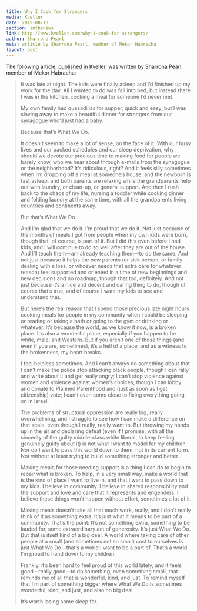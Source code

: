 ```yaml
---
title: Why I Cook for Strangers
media: Kveller
date: 2015-08-13
section: inthenews
link: http://www.kveller.com/why-i-cook-for-strangers/
author: Sharrona Pearl
meta: article by Sharrona Pearl, member of Mekor Habracha
layout: post
---
```


The following article, [published in Kveller](http://www.kveller.com/why-i-cook-for-strangers/), was written by Sharrona Pearl, member of Mekor Habracha:

>It was late at night. The kids were finally asleep and I’d finished up my work for the day. All I wanted to do was fall into bed, but instead there I was in the kitchen, cooking a meal for someone I’d never met.
>
>My own family had quesadillas for supper, quick and easy, but I was slaving away to make a beautiful dinner for strangers from our synagogue who’d just had a baby.
>
>Because that’s What We Do.
>
>It doesn’t seem to make a lot of sense, on the face of it. With our busy lives and our packed schedules and our sleep deprivation, why should we devote our precious time to making food for people we barely know, who we hear about through e-mails from the synagogue or the neighborhood? It’s ridiculous, right? And it feels silly sometimes when I’m dropping off a meal at someone’s house, and the newborn is fast asleep, and both parents are relaxing while the grandparents help out with laundry, or clean-up, or general support. And then I rush back to the chaos of my life, nursing a toddler while cooking dinner and folding laundry at the same time, with all the grandparents living countries and continents away.
>
>But that’s What We Do.
>
>And I’m glad that we do it. I’m proud that we do it. Not just because of the months of meals I got from people when my own kids were born, though that, of course, is part of it. But I did this even before I had kids, and I will continue to do so well after they are out of the house. And I’ll teach them—am already teaching them—to do the same. And not just because it helps the new parents (or sick person, or family dealing with a loss, or whoever needs that extra care for whatever reason) feel supported and oriented in a time of new beginnings and new decisions and no roadmap, though that too, definitely. And not just because it’s a nice and decent and caring thing to do, though of course that’s true, and of course I want my kids to see and understand that.
>
>But here’s the real reason that I spend those precious late night hours cooking meals for people in my community when I could be sleeping or reading or taking a bath or going to the gym or drinking or whatever. It’s because the world, as we know it now, is a broken place. It’s also a wonderful place, especially if you happen to be white, male, and Western. But if you aren’t one of those things (and even if you are, sometimes), it’s a hell of a place, and as a witness to the brokenness, my heart breaks.
>
>I feel helpless sometimes. And I can’t always do something about that. I can’t make the police stop attacking black people, though I can rally and write about it and get really angry; I can’t stop violence against women and violence against women’s choices, though I can lobby and donate to Planned Parenthood and (just as soon as I get citizenship) vote; I can’t even come close to fixing everything going on in Israel.
>
>The problems of structural oppression are really big, really overwhelming, and I struggle to see how I can make a difference on that scale, even though I really, really want to. But throwing my hands up in the air and declaring defeat (even if I promise, with all the sincerity of the guilty middle-class white liberal, to keep feeling genuinely guilty about it) is not what I want to model for my children. Nor do I want to pass this world down to them, not in its current form. Not without at least trying to build something stronger and better.
>
>Making meals for those needing support is a thing I can do to begin to repair what is broken. To help, in a very small way, make a world that is the kind of place I want to live in, and that I want to pass down to my kids. I believe in community. I believe in shared responsibility and the support and love and care that it represents and engenders. I believe these things won’t happen without effort, sometimes a lot of it.
>
>Making meals doesn’t take all that much work, really, and I don’t really think of it as something extra. It’s just what it means to be part of a community. That’s the point: It’s not something extra, something to be lauded for, some extraordinary act of generosity. It’s just What We Do. But that is itself kind of a big deal. A world where taking care of other people at a small (and sometimes not so small) cost to ourselves is just What We Do—that’s a world I want to be a part of. That’s a world I’m proud to hand down to my children.
>
>Frankly, it’s been hard to feel proud of this world lately, and it feels good—really good—to do something, even something small, that reminds me of all that is wonderful, kind, and just. To remind myself that I’m part of something bigger where What We Do is sometimes wonderful, kind, and just, and also no big deal.
>
>It’s worth losing some sleep for.